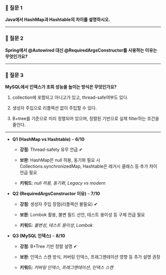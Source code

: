 ### **🔹 질문 1**

  

**Java에서 HashMap과 Hashtable의 차이를 설명하시오.**

---

### **🔹 질문 2**

  

**Spring에서 @Autowired 대신 @RequiredArgsConstructor를 사용하는 이유는 무엇인가요?**

---

### **🔹 질문 3**

  

**MySQL에서 인덱스가 조회 성능을 높이는 방식은 무엇인가요?**



1. collection에 포함되고 아니고가 있고, thread-safe여부도 있다.

2. 생성자 주입으로 리플렉션 없이 주입할 수 있다.

3. B+tree를 기준으로 미리 정렬되어 있으며, 정렬된 기반으로 실제 filter하는 조건을 줄인다.

-----------------

- **Q1 (HashMap vs Hashtable)** – **6/10**
    
    - **강점**: Thread-safety 유무 언급 ✔
        
    - **보완**: HashMap은 null 허용, 동기화 필요 시 Collections.synchronizedMap, Hashtable은 레거시 클래스 등 추가 차이 언급 필요
        
    - **키워드**: _null 허용, 동기화_, _Legacy vs modern_
        
    
- **Q2 (RequiredArgsConstructor 이유)** – **7/10**
    
    - **강점**: 생성자 주입 장점(리플렉션 불필요) ✔
        
    - **보완**: Lombok 활용, 불변 필드 선언, 테스트 용이성 등 구체 언급 필요
        
    - **키워드**: _불변성_, _테스트 용이성_, _Lombok_
        
    
- **Q3 (MySQL 인덱스)** – **8/10**
    
    - **강점**: B+Tree 기반 정렬 설명 ✔
        
    - **보완**: 인덱스 스캔 방식, 커버링 인덱스, 프래그멘테이션 영향 등 추가 설명 권장
        
    - **키워드**: _커버링 인덱스_, _프래그멘테이션_, _인덱스 스캔_